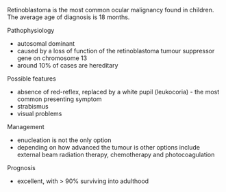 Retinoblastoma is the most common ocular malignancy found in children. The average age of diagnosis is 18 months.  
  
Pathophysiology  
* autosomal dominant
* caused by a loss of function of the retinoblastoma tumour suppressor gene on chromosome 13
* around 10% of cases are hereditary

  
Possible features  
* absence of red\-reflex, replaced by a white pupil (leukocoria) \- the most common presenting symptom
* strabismus
* visual problems

  
Management  
* enucleation is not the only option
* depending on how advanced the tumour is other options include external beam radiation therapy, chemotherapy and photocoagulation

  
Prognosis  
* excellent, with \> 90% surviving into adulthood
